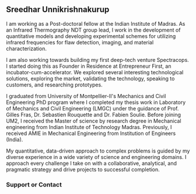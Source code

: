 ## Sreedhar Unnikrishnakurup

I am working as a Post-doctoral fellow at the Indian Institute of Madras. As an Infrared Thermography NDT group lead, I work in the development of quantitative models and developing experimental schemes for utilizing infrared frequencies for flaw detection, imaging, and material characterization.

I am also working towards building my first deep-tech venture Spectracops. I started doing this as Founder in Residence at Entrepreneur First, an incubator-cum-accelerator. We explored several interesting technological solutions, exploring the market, validating the technology, speaking to customers, and researching prototypes.

I graduated from University of Montpellier-II's Mechanics and Civil Engineering PhD program where I completed my thesis work in Laboratory of Mechanics and Civil Engineering (LMGC) under the guidance of Prof. Gilles Fras, Dr. Sebastien Rouquette and Dr. Fabien Soulie. Before joining UM2, I received the Master of science by research degree in Mechanical engineering from Indian Institute of Technology Madras. Previously, I received AMIE in Mechanical Engineering from Institution of Engineers (India).

My quantitative, data-driven approach to complex problems is guided by my diverse experience in a wide variety of science and engineering domains. I approach every challenge I take on with a collaborative, analytical, and pragmatic strategy and drive projects to successful completion.



### Support or Contact

